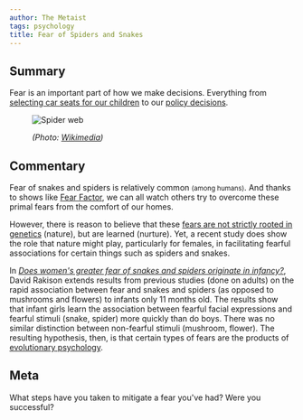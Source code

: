 ```yaml
---
author: The Metaist
tags: psychology
title: Fear of Spiders and Snakes
---
```


## Summary

<div class="entry-summary" markdown="1">

Fear is an important part of how we make decisions. Everything from
[selecting car seats for our children](http://www.ted.com/talks/lang/eng/steven_levitt_on_child_carseats.html)
to our [policy decisions](http://www.schneier.com/blog/archives/2009/11/fear_and_overre.html).

</div>

<figure markdown="1">

![Spider web]({{thumbnail}})

<figcaption>
  <address markdown="1">

(Photo: [Wikimedia](http://commons.wikimedia.org/wiki/File:Spider's_web.jpg))</address>

</figcaption>
</figure><!--more-->

## Commentary

Fear of snakes and spiders is relatively common <small>(among humans)</small>.
And thanks to shows like [Fear Factor](http://www.nbc.com/Fear_Factor/), we can
all watch others try to overcome these primal fears from the comfort of our
homes.

However, there is reason to believe that these
[fears are not strictly rooted in genetics](http://www.ncbi.nlm.nih.gov/pmc/articles/PMC2268873/pdf/nihms41617.pdf)
(nature), but are learned (nurture). Yet, a recent study does show the role that
nature might play, particularly for females, in facilitating fearful
associations for certain things such as spiders and snakes.

In <cite>[Does women's greater fear of snakes and spiders originate in infancy?](http://www.psy.cmu.edu/~rakison/rakisonEHB.pdf)</cite>,
David Rakison extends results from previous studies (done on adults) on the
rapid association between fear and snakes and spiders (as opposed to mushrooms
and flowers) to infants only 11 months old. The results show that infant girls
learn the association between fearful facial expressions and fearful stimuli
(snake, spider) more quickly than do boys. There was no similar distinction
between non-fearful stimuli (mushroom, flower). The resulting hypothesis, then,
is that certain types of fears are the products of
[evolutionary psychology](http://en.wikipedia.org/wiki/Evolutionary_psychology).

## Meta

What steps have you taken to mitigate a fear you've had? Were you successful?
